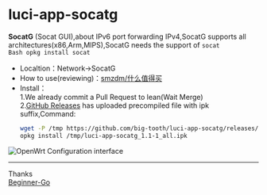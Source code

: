 # luci-app-socatg  

**SocatG** (Socat GUI),about IPv6 port forwarding IPv4,SocatG supports all architectures(x86,Arm,MIPS),SocatG needs the support of `socat`  
```Bash opkg install socat```
- Localtion：Network->SocatG  
- How to use(reviewing)：[smzdm/什么值得买](https://post.smzdm.com/detail_preview/anxr0w00/)  
- Install：  
1.We already commit a Pull Request to lean(Wait Merge)  
2.[GitHub Releases](https://github.com/big-tooth/luci-app-socatg/releases) has uploaded precompiled file with ipk suffix,Command:  
    ```bash
    wget -P /tmp https://github.com/big-tooth/luci-app-socatg/releases/download/v1.1/luci-app-socatg_1.1-1_all.ipk
    opkg install /tmp/luci-app-socatg_1.1-1_all.ipk
    ```  
![OpenWrt Configuration interface](./doc/openwrt)

***  
Thanks  
[Beginner-Go](https://github.com/Beginner-Go)